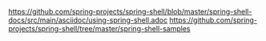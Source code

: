 https://github.com/spring-projects/spring-shell/blob/master/spring-shell-docs/src/main/asciidoc/using-spring-shell.adoc
https://github.com/spring-projects/spring-shell/tree/master/spring-shell-samples